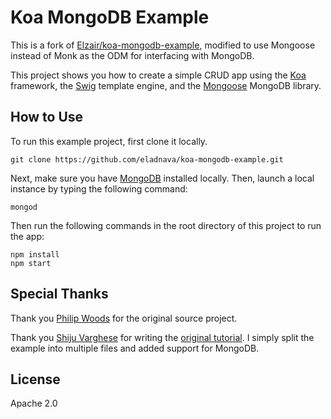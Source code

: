 # Koa MongoDB Example

This is a fork of [Elzair/koa-mongodb-example](https://github.com/Elzair/koa-mongodb-example), modified to use Mongoose instead of Monk as the ODM for interfacing with MongoDB.

This project shows you how to create a simple CRUD app using the [Koa](http://koajs.com/) framework, the [Swig](http://paularmstrong.github.io/swig/) template engine, and the [Mongoose](https://github.com/Automattic/mongoose) MongoDB library.

## How to Use

To run this example project, first clone it locally. 

```
git clone https://github.com/eladnava/koa-mongodb-example.git
```

Next, make sure you have [MongoDB](https://www.mongodb.org/) installed locally. Then, launch a local instance by typing the following command:

```
mongod
```

Then run the following commands in the root directory of this project to run the app:

```
npm install
npm start
```

## Special Thanks

Thank you [Philip Woods](https://github.com/Elzair) for the original source project.

Thank you [Shiju Varghese](http://weblogs.asp.net/shijuvarghese/default.aspx) for writing the [original tutorial](http://weblogs.asp.net/shijuvarghese/archive/2014/01/12/a-simple-crud-demo-with-koa-js.aspx). I simply split the example into multiple files and added support for MongoDB.

## License

Apache 2.0
